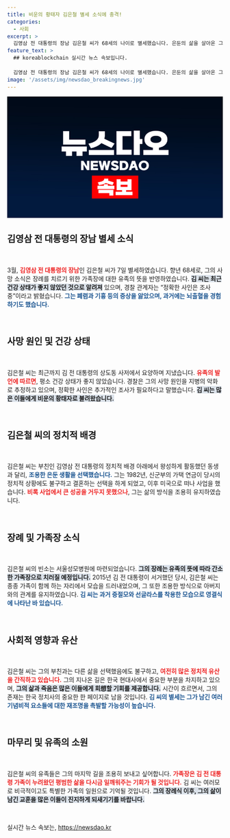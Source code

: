 ```yaml
---
title: 비운의 황태자 김은철 별세 소식에 충격!
categories:
  - 사회
excerpt: >
  김영삼 전 대통령의 장남 김은철 씨가 68세의 나이로 별세했습니다. 은둔의 삶을 살아온 그가 남긴 슬픈 이야기와 가족의 장례 계획을 담은 이번 기사, 과거의 정치적 여운을 함께 돌아보세요.
feature_text: >
  ## koreablockchain 실시간 뉴스 속보입니다.

  김영삼 전 대통령의 장남 김은철 씨가 68세의 나이로 별세했습니다. 은둔의 삶을 살아온 그가 남긴 슬픈 이야기와 가족의 장례 계획을 담은 이번 기사, 과거의 정치적 여운을 함께 돌아보세요.
image: '/assets/img/newsdao_breakingnews.jpg'
---
```


<p><img src="/assets/img/newsdao_breakingnews.jpg" alt="koreablockchain 속보" /></p>

<h2>김영삼 전 대통령의 장남 별세 소식</h2>

<p data-ke-size="size16">&nbsp;</p>

<p>3월, <b><span style="color: #ee2323;">김영삼 전 대통령의 장남</span></b>인 김은철 씨가 7일 별세하였습니다. 향년 68세로, 그의 사망 소식은 장례를 치르기 위한 가족장에 대한 유족의 뜻을 반영하였습니다. <b><span style="background-color: #21538527;">김 씨는 최근 건강 상태가 좋지 않았던 것으로 알려져</span></b> 있으며, 경찰 관계자는 “정확한 사인은 조사 중”이라고 밝혔습니다. <b><span style="color: #1a5490;">그는 폐렴과 기흉 등의 증상을 앓았으며, 과거에는 뇌출혈을 경험하기도 했습니다.</span></b> </p>

<p data-ke-size="size16">&nbsp;</p>

<h2>사망 원인 및 건강 상태</h2>

<p data-ke-size="size16">&nbsp;</p>

<p>김은철 씨는 최근까지 김 전 대통령의 상도동 사저에서 요양하며 지냈습니다. <b><span style="color: #ee2323;">유족의 발언에 따르면</span></b>, 평소 건강 상태가 좋지 않았습니다. 경찰은 그의 사망 원인을 지병의 악화로 추정하고 있으며, 정확한 사인은 추가적인 조사가 필요하다고 말했습니다. <b><span style="background-color: #21538527;">김 씨는 많은 이들에게 비운의 황태자로 불려왔습니다.</span></b> </p>

<p data-ke-size="size16">&nbsp;</p>

<h2>김은철 씨의 정치적 배경</h2>

<p data-ke-size="size16">&nbsp;</p>

<p>김은철 씨는 부친인 김영삼 전 대통령의 정치적 배경 아래에서 왕성하게 활동했던 동생과 달리, <b><span style="color: #1a5490;">조용한 은둔 생활을 선택했습니다.</span></b> 그는 1982년, 신군부의 가택 연금이 당시의 정치적 상황에도 불구하고 결혼하는 선택을 하게 되었고, 이후 미국으로 떠나 사업을 했습니다. <b><span style="color: #ee2323;">비록 사업에서 큰 성공을 거두지 못했으나</span></b>, 그는 삶의 방식을 조용히 유지하였습니다. </p>

<p data-ke-size="size16">&nbsp;</p>

<h2>장례 및 가족장 소식</h2>

<p data-ke-size="size16">&nbsp;</p>

<p>김은철 씨의 빈소는 서울성모병원에 마련되었습니다. <b><span style="background-color: #21538527;">그의 장례는 유족의 뜻에 따라 간소한 가족장으로 치러질 예정입니다.</span></b> 2015년 김 전 대통령이 서거했던 당시, 김은철 씨는 종종 가족이 함께 하는 자리에서 모습을 드러내었으며, 그 또한 조용한 방식으로 아버지와의 관계를 유지하였습니다. <b><span style="color: #1a5490;">김 씨는 과거 중절모와 선글라스를 착용한 모습으로 영결식에 나타난 바 있습니다.</span></b> </p>

<p data-ke-size="size16">&nbsp;</p>

<h2>사회적 영향과 유산</h2>

<p data-ke-size="size16">&nbsp;</p>

<p>김은철 씨는 그의 부친과는 다른 삶을 선택했음에도 불구하고, <b><span style="color: #ee2323;">여전히 많은 정치적 유산을 간직하고 있습니다.</span></b> 그의 지나온 길은 한국 현대사에서 중요한 부분을 차지하고 있으며, <b><span style="background-color: #21538527;">그의 삶과 죽음은 많은 이들에게 회想할 기회를 제공합니다.</span></b> 시간이 흐르면서, 그의 존재는 한국 정치사의 중요한 한 페이지로 남을 것입니다. <b><span style="color: #1a5490;">김 씨의 별세는 그가 남긴 여러 기념비적 요소들에 대한 재조명을 촉발할 가능성이 높습니다.</span></b></p>

<p data-ke-size="size16">&nbsp;</p>

<h2>마무리 및 유족의 소원</h2>

<p data-ke-size="size16">&nbsp;</p>

<p>김은철 씨의 유족들은 그의 마지막 길을 조용히 보내고 싶어합니다. <b><span style="color: #ee2323;">가족장은 김 전 대통령 가족이 누려왔던 평범한 삶을 다시금 일깨워주는 기회가 될 것입니다.</span></b> 김 씨는 여러모로 비극적이고도 특별한 가족의 일원으로 기억될 것입니다. <b><span style="background-color: #21538527;">그의 장례식 이후, 그의 삶이 남긴 교훈을 많은 이들이 진지하게 되새기기를 바랍니다.</span></b> </p>

<p data-ke-size="size16">&nbsp;</p>
실시간 뉴스 속보는, <a href="https://newsdao.kr" rel="dofollow">https://newsdao.kr</a>


